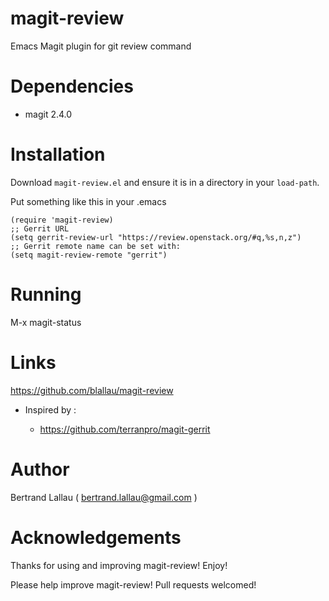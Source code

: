 # magit-review

Emacs Magit plugin for git review command

# Dependencies

* magit 2.4.0

# Installation

Download `magit-review.el` and ensure it is in a directory in your `load-path`.

Put something like this in your .emacs


	(require 'magit-review)
	;; Gerrit URL
	(setq gerrit-review-url "https://review.openstack.org/#q,%s,n,z")
	;; Gerrit remote name can be set with:
	(setq magit-review-remote "gerrit")

# Running

M-x magit-status

# Links

https://github.com/blallau/magit-review

* Inspired by :

    * https://github.com/terranpro/magit-gerrit

# Author

Bertrand Lallau  ( bertrand.lallau@gmail.com )

# Acknowledgements

Thanks for using and improving magit-review! Enjoy!

Please help improve magit-review! Pull requests welcomed!
